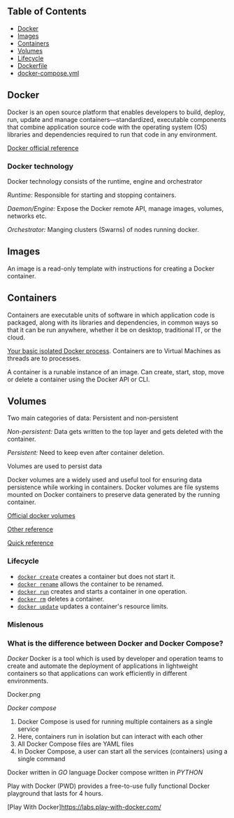 ## Table of Contents

* [Docker](#docker)
* [Images](#images)
* [Containers](#containers)
* [Volumes](#volumes)
* [Lifecycle](#lifecycle)
* [Dockerfile](#dockerfile)
* [docker-compose.yml](#docker-compose.yml)

## Docker
Docker is an open source platform that enables developers to build, deploy, run, update and manage containers—standardized, executable components that combine application source code with the operating system (OS) libraries and dependencies required to run that code in any environment.

[Docker official reference](#https://docs.docker.com/get-started/overview/)

### Docker technology ### 
Docker technology consists of the runtime, engine and orchestrator

*Runtime:* Responsible for starting and stopping containers.

*Daemon/Engine:* Expose the Docker remote API, manage images, volumes, networks etc.

*Orchestrator:* Manging clusters (Swarns) of nodes running docker.

## Images

An image is a read-only template with instructions for creating a Docker container.

## Containers
Containers are executable units of software in which application code is packaged, along with its libraries and dependencies, in common ways so that it can be run anywhere, whether it be on desktop, traditional IT, or the cloud.

[Your basic isolated Docker process](http://etherealmind.com/basics-docker-containers-hypervisors-coreos/). Containers are to Virtual Machines as threads are to processes.

A container is a runable instance of an image. Can create, start, stop, move or delete a container using the Docker API or CLI.


## Volumes
Two main categories of data: Persistent and non-persistent

*Non-persistent:* Data gets written to the top layer and gets deleted with the container.

*Persistent:* Need to keep even after container deletion.

Volumes are used to persist data

Docker volumes are a widely used and useful tool for ensuring data persistence while working in containers. Docker volumes are file systems mounted on Docker containers to preserve data generated by the running container.

[Official docker volumes](#https://docs.docker.com/storage/volumes/)

[Other reference](#https://earthly.dev/blog/docker-volumes/)

[Quick reference](#https://phoenixnap.com/kb/what-is-docker)

### Lifecycle

* [`docker create`](https://docs.docker.com/engine/reference/commandline/create) creates a container but does not start it.
* [`docker rename`](https://docs.docker.com/engine/reference/commandline/rename/) allows the container to be renamed.
* [`docker run`](https://docs.docker.com/engine/reference/commandline/run) creates and starts a container in one operation.
* [`docker rm`](https://docs.docker.com/engine/reference/commandline/rm) deletes a container.
* [`docker update`](https://docs.docker.com/engine/reference/commandline/update/) updates a container's resource limits.

### Mislenous

### What is the difference between Docker and Docker Compose? ###

*Docker*
Docker is a tool which is used by developer and operation teams to create and automate the deployment of applications in lightweight containers so that applications can work efficiently in different environments.

Docker.png

*Docker compose*

1. Docker Compose is used for running multiple containers as a single service
2. Here, containers run in isolation but can interact with each other
3. All Docker Compose files are YAML files
4. In Docker Compose, a user can start all the services (containers) using a single command


Docker written in *GO* language
Docker compose written in *PYTHON* 

Play with Docker (PWD) provides a free-to-use fully functional Docker playground that lasts for 4 hours.

[Play With Docker]https://labs.play-with-docker.com/
